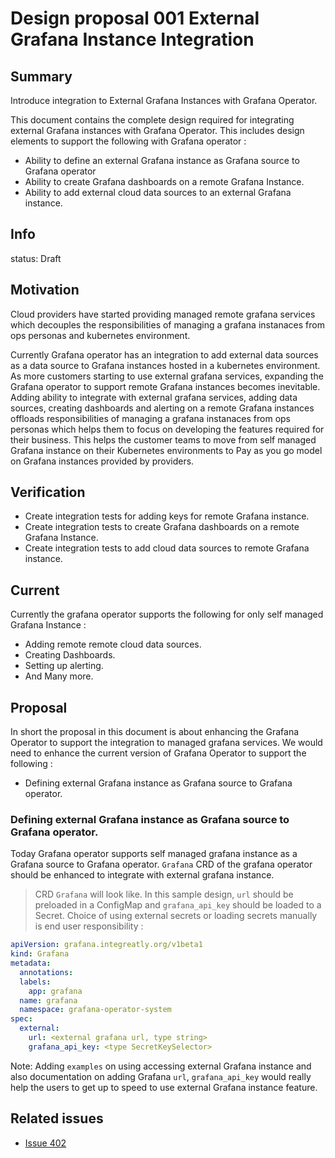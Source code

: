 # Design proposal 001 External Grafana Instance Integration

## Summary

Introduce integration to External Grafana Instances with Grafana Operator.

This document contains the complete design required for integrating external Grafana instances with Grafana Operator.
This includes design elements to support the following with Grafana operator :
- Ability to define an external Grafana instance as Grafana source to Grafana operator
- Ability to create Grafana dashboards on a remote Grafana Instance.
- Ability to add external cloud data sources to an external Grafana instance.

## Info

status: Draft

## Motivation

Cloud providers have started providing managed remote grafana services which decouples the responsibilities of managing a grafana instanaces from ops personas and kubernetes environment. 

Currently Grafana operator has an integration to add external data sources as a data source to Grafana instances hosted in a kubernetes environment. As more customers starting to use external grafana services, expanding the Grafana operator to support remote Grafana instances becomes inevitable. Adding ability to integrate with external grafana services, adding data sources, creating dashboards and alerting on a remote Grafana instances offloads responsibilities of managing a grafana instanaces from ops personas which helps them to focus on developing the features required for their business. This helps the customer teams to move from self managed Grafana instance on their Kubernetes environments to Pay as you go model on Grafana instances provided by providers.

## Verification

- Create integration tests for adding keys for remote Grafana instance.
- Create integration tests to create Grafana dashboards on a remote Grafana Instance.
- Create integration tests to add cloud data sources to remote Grafana instance.

## Current

Currently the grafana operator supports the following for only self managed Grafana Instance :
- Adding remote remote cloud data sources.
- Creating Dashboards.
- Setting up alerting.
- And Many more.

## Proposal

In short the proposal in this document is about enhancing the Grafana Operator to support the integration to managed grafana services. We would need to enhance the current version of Grafana Operator to support the following :

- Defining external Grafana instance as Grafana source to Grafana operator.

### Defining external Grafana instance as Grafana source to Grafana operator.

Today Grafana operator supports self managed grafana instance as a Grafana source to Grafana operator. `Grafana` CRD of the grafana operator should be enhanced to integrate with external grafana instance.

> CRD `Grafana` will look like. In this sample design, `url` should be preloaded in a ConfigMap and `grafana_api_key` should be loaded to a Secret. Choice of using external secrets or loading secrets manually is end user responsibility :

```.yaml
apiVersion: grafana.integreatly.org/v1beta1
kind: Grafana
metadata:
  annotations:
  labels:
    app: grafana
  name: grafana
  namespace: grafana-operator-system
spec:
  external:
    url: <external grafana url, type string>
    grafana_api_key: <type SecretKeySelector>
```

Note: Adding `examples` on using accessing external Grafana instance and also documentation on adding Grafana `url`, `grafana_api_key` would really help the users to get up to speed to use external Grafana instance feature.

## Related issues

- [Issue 402](https://github.com/grafana-operator/grafana-operator/issues/402)